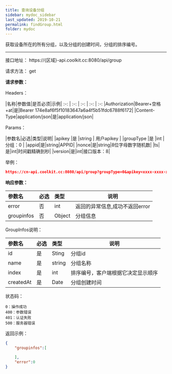 ```yaml
---
title: 查询设备分组
sidebar: mydoc_sidebar
last_updated: 2019-10-21
permalink: findGroup.html
folder: mydoc
---
```


获取设备所在的所有分组，以及分组的创建时间，分组的排序编号。

---

接口地址： https://{区域}-api.coolkit.cc:8080/api/group

请求方法： get

**请求参数：**

Headers：

|名称|参数值|是否必须|示例|
:-: | :-: | :-: | :-: | :-:
|Authorization|Bearer+空格+at|是|Bearer 174e8af6f5f10183647a6a4f5b51fdc6788f6172|
|Content-Type|application/json|是|application/json|

Params：

|参数名|必选|类型|说明|
|apikey |是  |string | 用户apikey  |
|groupType |是  |int | 分组：0  |
|appid|是|string|APPID|
|nonce|是|string|8位字母数字随机数|
|ts|是|int|时间戳精确到秒|
|version|是|int|接口版本：8|

举例：

```Json
https://cn-api.coolkit.cc:8080/api/group?groupType=0&apikey=xxxx-xxxx-xxx&appid=McFJj4Noke1mGDZCR1QarGW7P9Ycp0Vr&ts=15452192511&version=8&nonce=asbsedwq
```


 **响应参数：**

|参数名|必选|类型|说明|
|:----    |:---|:----- |-----   |
|error |否  |int | 返回的异常信息,成功不返回error  |
|groupinfos |否  |Object | 分组信息  |

GroupInfos说明：

|参数名|必选|类型|说明|
|:----    |:---|:----- |-----   |
|id |是  |Sting | 分组id  |
|name |是  |string | 分组名称  |
|index |是  |int | 排序编号，客户端根据它决定显示顺序  |
|createdAt |是  |Date| 分组创建时间  |

状态码：

    0：操作成功
    400：参数错误
    401：认证失败
    500：服务器错误

返回示例：

```Json
{
    "groupinfos":[

    ],
    "error":0
}
```